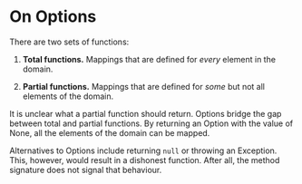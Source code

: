 ﻿# On Options

There are two sets of functions:


1. **Total functions.** Mappings that are defined for *every* element in the domain.

2. **Partial functions.** Mappings that are defined for *some* but not all elements of the domain.


It is unclear what a partial function should return. Options bridge the gap between total and partial functions. By returning an Option with the value of None, all the elements of the domain can be mapped. 


Alternatives to Options include returning `null` or throwing an Exception. This, however, would result in a dishonest function. After all, the method signature does not signal that behaviour. 
